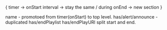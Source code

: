 

{
    timer -> onStart
    interval -> stay the same / during
    onEnd -> new section
}

name - promotoed from timer(onStart) to top level.
has/alert/announce - duplicated
has/endPlaylist
has/endPlayURl split start and end.

